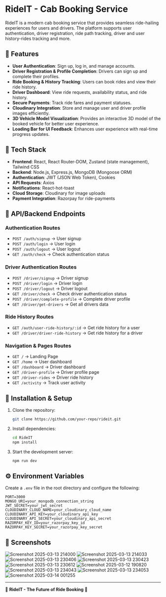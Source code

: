 # RideIT - Cab Booking Service

RideIT is a modern cab booking service that provides seamless ride-hailing experiences for users and drivers.  The platform supports user authentication, driver registration, ride path tracking, driver and user history-rides tracking and more.
## 🚀 Features

- **User Authentication**: Sign up, log in, and manage accounts.
- **Driver Registration & Profile Completion**: Drivers can sign up and complete their profiles.
- **Ride Booking & History Tracking**: Users can book rides and view their ride history.
- **Driver Dashboard**: View ride requests, availability status, and ride history.
- **Secure Payments**: Track ride fares and payment statuses.
- **Cloudinary Integration**: Store and manage user and driver profile images efficiently.
- **3D Vehicle Model Visualization**: Provides an interactive 3D model of the booked vehicle for better user experience.
- **Loading Bar for UI Feedback**: Enhances user experience with real-time progress updates.

## 📌 Tech Stack

- **Frontend**: React, React Router-DOM, Zustand (state management), Tailwind CSS
- **Backend**: Node.js, Express.js, MongoDB (Mongoose ORM)
- **Authentication**: JWT (JSON Web Token), Cookies
- **API Requests**: Axios
- **Notifications**: React-hot-toast
- **Cloud Storage**: Cloudinary for image uploads
- **Payment Integration**: Razorpay for ride-payments

## 🔗 API/Backend Endpoints

### **Authentication Routes**

- `POST /auth/signup` → User signup
- `POST /auth/login` → User login
- `POST /auth/logout` → User logout
- `GET /auth/check` → Check authentication status

### **Driver Authentication Routes**

- `POST /driver/signup` → Driver signup
- `POST /driver/login` → Driver login
- `POST /driver/logout` → Driver logout
- `GET /driver/check` → Check driver authentication status
- `POST /driver/complete-profile` → Complete driver profile
- `GET /driver/get-drivers` → Get all drivers data

### **Ride History Routes**

- `GET /auth/user-ride-history/:id` → Get ride history for a user
- `GET /driver/driver-ride-history` → Get ride history for a driver


### **Navigation & Pages Routes**

- `GET /` → Landing Page
- `GET /home` → User dashboard
- `GET /dashboard` → Driver dashboard
- `GET /driver-profile` → Driver profile page
- `GET /driver-rides` → Driver ride history
- `GET /activity` → Track user activity


## 🎯 Installation & Setup

1. Clone the repository:
   ```sh
   git clone https://github.com/your-repo/rideit.git
   ```
2. Install dependencies:
   ```sh
   cd RideIT
   npm install
   ```
3. Start the development server:
   ```sh
   npm run dev
   ```

## ⚙️ Environment Variables

Create a `.env` file in the root directory and configure the following:
```env
PORT=3000
MONGO_URI=your_mongodb_connection_string
JWT_SECRET=your_jwt_secret
CLOUDINARY_CLOUD_NAME=your_cloudinary_cloud_name
CLOUDINARY_API_KEY=your_cloudinary_api_key
CLOUDINARY_API_SECRET=your_cloudinary_api_secret
RAZORPAY_KEY_ID=your_razorpay_key_id
RAZORPAY_KEY_SECRET=your_razorpay_key_secret
```

## 📸 Screenshots

![Screenshot 2025-03-13 214000](https://github.com/user-attachments/assets/c284034d-85bf-4cf6-861d-783f33040ff1)
![Screenshot 2025-03-13 214033](https://github.com/user-attachments/assets/d58d4d00-73ef-4b41-b5b0-c54d857d8002)
![Screenshot 2025-03-13 230406](https://github.com/user-attachments/assets/45157374-c3af-453b-8b9a-600cccd393f8)
![Screenshot 2025-03-13 230423](https://github.com/user-attachments/assets/c520ef24-0d22-41de-8527-19b4ab860acc)
![Screenshot 2025-03-13 230612](https://github.com/user-attachments/assets/72f70075-950b-4f63-ad39-0d578fad8396)
![Screenshot 2025-03-12 190820](https://github.com/user-attachments/assets/2b29772b-8a28-4556-bf74-27d066c97150)
![Screenshot 2025-03-13 234043](https://github.com/user-attachments/assets/ab1b88fa-7d02-4085-aad6-70d0f52be4b5)
![Screenshot 2025-03-13 234053](https://github.com/user-attachments/assets/d30c3694-9b4e-44cd-ab90-c7cc9f58920e)
![Screenshot 2025-03-14 001255](https://github.com/user-attachments/assets/d03a78fb-5bf3-470b-828d-84494ce69533)


---
🚗 **RideIT - The Future of Ride Booking** 🚗

